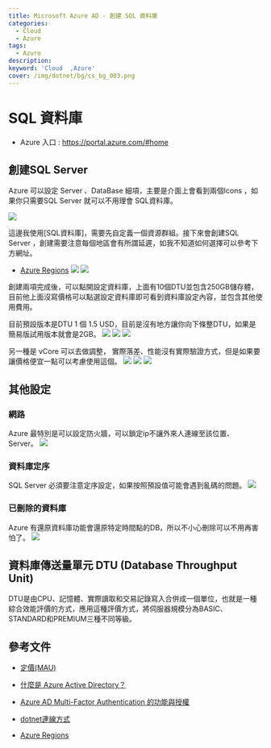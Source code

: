 ```yaml
---
title: Microsoft Azure AD - 創建 SQL 資料庫
categories: 
  - Cloud
  - Azure
tags: 
  - Azure
description:
keyword: 'Cloud  ,Azure'
cover: /img/dotnet/bg/cs_bg_003.png
---
```


# SQL 資料庫
- Azure 入口 : https://portal.azure.com/#home

## 創建SQL Server
Azure 可以設定 Server 、DataBase 細項，主要是介面上會看到兩個Icons ，如果你只需要SQL Server 就可以不用理會 SQL資料庫。

![](/img/dotnet/cs/cs_azure_004.png)

這邊我使用[SQL資料庫]，需要先自定義一個資源群組。接下來會創建SQL Server ，創建需要注意每個地區會有所謂延遲，如我不知道如何選擇可以參考下方網址。
- [Azure Regions](https://www.azurespeed.com/Information/AzureRegions)
![](/img/dotnet/cs/cs_azure_006.png)
![](/img/dotnet/cs/cs_azure_005.png)

創建兩項完成後，可以點開設定資料庫，上面有10個DTU並包含250GB儲存體，目前他上面沒寫價格可以點選設定資料庫即可看到資料庫設定內容，並包含其他使用費用。

目前預設版本是DTU 1 個 1.5 USD，目前是沒有地方讓你向下條整DTU，如果是簡易版試用版本就會是2GB。
![](/img/dotnet/cs/cs_azure_007.png)
![](/img/dotnet/cs/cs_azure_008.png)
![](/img/dotnet/cs/cs_azure_009.png)


另一種是 vCore 可以去做調整， 實際落差、性能沒有實際驗證方式，但是如果要讓價格便宜一點可以考慮使用這個。
![](/img/dotnet/cs/cs_azure_010.png)
![](/img/dotnet/cs/cs_azure_011.png)
![](/img/dotnet/cs/cs_azure_012.png)

## 其他設定
### 網路
Azure 最特別是可以設定防火牆，可以鎖定ip不讓外來人連線至該位置、Server。
![](/img/dotnet/cs/cs_azure_013.png)

### 資料庫定序
SQL Server 必須要注意定序設定，如果按照預設值可能會遇到亂碼的問題。
![](/img/dotnet/cs/cs_azure_014.png)


### 已刪除的資料庫
Azure 有還原資料庫功能會還原特定時間點的DB，所以不小心刪除可以不用再害怕了。
![](/img/dotnet/cs/cs_azure_014.png)




## 資料庫傳送量單元 DTU (Database Throughput Unit)
DTU是由CPU、記憶體、實際讀取和交易記錄寫入合併成一個單位，也就是一種綜合效能評價的方式，應用這種評價方式，將伺服器規模分為BASIC、STANDARD和PREMIUM三種不同等級。






## 參考文件

- [定價(MAU)](https://azure.microsoft.com/zh-tw/pricing/details/active-directory/external-identities/)

- [什麼是 Azure Active Directory？](https://docs.microsoft.com/zh-tw/azure/active-directory/fundamentals/active-directory-whatis)

- [Azure AD Multi-Factor Authentication 的功能與授權](https://docs.microsoft.com/zh-tw/azure/active-directory/authentication/concept-mfa-licensing)
  
- [dotnet連線方式](https://docs.microsoft.com/zh-tw/sql/connect/ado-net/sql/azure-active-directory-authentication?view=sql-server-ver15) 

- [Azure Regions](https://www.azurespeed.com/Information/AzureRegions)